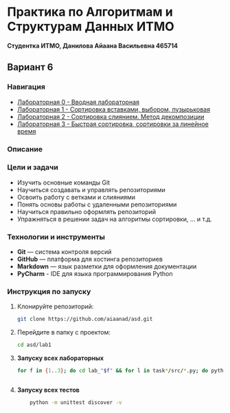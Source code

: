 # Практика по Алгоритмам и Cтруктурам Данных ИТМО 

**Студентка ИТМО,  Данилова Айаана Васильевна  465714**  
## Вариант 6

### Навигация

-  [Лабораторная 0 - Вводная лабораторная ](lab_0)
-  [Лабораторная 1 - Сортировка вставками, выбором, пузырьковая ](lab_1)
-  [Лабораторная 2 - Сортировка слиянием. Метод декомпозиции ](lab_2)
-  [Лабораторная 3 - Быстрая сортировка, сортировки за линейное время ](lab_3)



### Описание 
   

### Цели и задачи

- Изучить основные команды Git
- Научиться создавать и управлять репозиториями
- Освоить работу с ветками и слияниями
- Понять основы работы с удаленными репозиториями
- Научиться правильно оформлять репозиторий
- Упражняться в решении задач на алгоритмы сортировки, ... и т.д.

### Технологии и инструменты

- **Git** — система контроля версий
- **GitHub** — платформа для хостинга репозиториев
- **Markdown** — язык разметки для оформления документации
- **PyCharm** - IDE для языка программирования Python

### Инструкция по запуску

1. Клонируйте репозиторий:
   ```bash
   git clone https://github.com/aiaanad/asd.git
   ```
2. Перейдите в папку с проектом:
   ```bash
   cd asd/lab1
   ```
3. **Запуску всех лабораторных**
    ```bash
   for f in {1..3}; do cd lab_"$f" && for l in task*/src/*.py; do python "$l" ; done; cd .. ; done



4. **Запуску всех тестов**
    ```bash
        python -m unittest discover -v
   